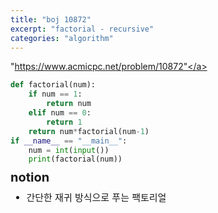 ```yaml
---
title: "boj 10872"
excerpt: "factorial - recursive"
categories: "algorithm"
---
```


<a herf = "https://www.acmicpc.net/problem/10872">"https://www.acmicpc.net/problem/10872"</a>

```python
def factorial(num):
    if num == 1:
        return num
    elif num == 0:
        return 1
    return num*factorial(num-1)
if __name__ == "__main__":
    num = int(input())
    print(factorial(num))
```

<div style = "font-size: 20px; line-height: 15px;">
<strong>notion</strong><br>
</div>

<div style = "font-size: 15px; line-height: 20px;">
<ul>
<li>간단한 재귀 방식으로 푸는 팩토리얼</li>
</ul>

    
